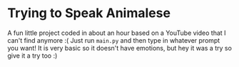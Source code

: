 # Trying to Speak Animalese
A fun little project coded in about an hour based on a YouTube video that I can't find anymore :(
Just run `main.py` and then type in whatever prompt you want! 
It is very basic so it doesn't have emotions, but hey it was a try so give it a try too :)

